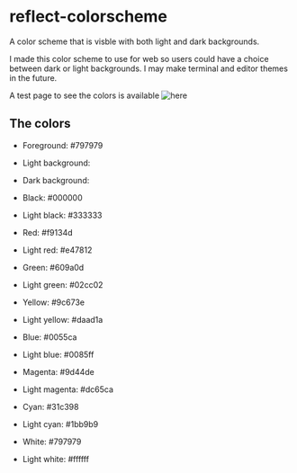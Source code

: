 # reflect-colorscheme
A color scheme that is visble with both light and dark backgrounds.

I made this color scheme to use for web so users could have a choice between dark or light backgrounds. I may make terminal and editor themes in the future.

A test page to see the colors is available ![here](https://meskarune.github.io/reflect-colorscheme/)

## The colors

* Foreground: #797979
* Light background:
* Dark background:

* Black: #000000
* Light black: #333333
* Red: #f9134d
* Light red: #e47812
* Green: #609a0d
* Light green: #02cc02
* Yellow: #9c673e
* Light yellow: #daad1a
* Blue: #0055ca
* Light blue: #0085ff
* Magenta: #9d44de
* Light magenta: #dc65ca
* Cyan: #31c398
* Light cyan: #1bb9b9
* White: #797979
* Light white: #ffffff
